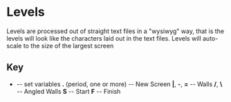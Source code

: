 # Levels

Levels are processed out of straight text files in a "wysiwyg" way, that is the
levels will look like the characters laid out in the text files.  Levels will
auto-scale to the size of the largest screen

## Key

* -- set variables
__.__ (period, one or more) -- New Screen
__|__, __-__, __=__ -- Walls
__/__, __\\__ -- Angled Walls
__S__  -- Start
__F__  -- Finish
